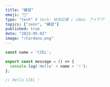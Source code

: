 ```yaml
---
title: "練習"
emoji: "💭"
type: "tech" # tech: 技術記事 / idea: アイデア
topics: ["zenn", "練習"]
published: true
date: "2023-05-02"
image: "/Cardano.png"
---
```


```js :example.js
const name = 'CIEL';

export const message = () => {
  console.log('Hello' + name + '!');
};

// Hello CIEL ! 
```